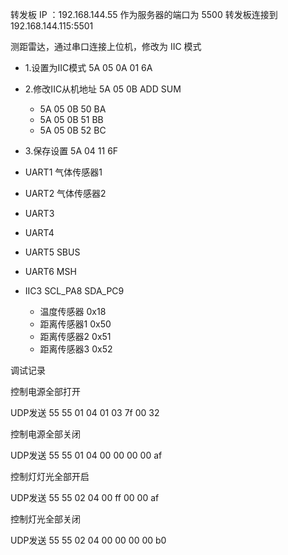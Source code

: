 


转发板 IP ：192.168.144.55  作为服务器的端口为 5500
转发板连接到 192.168.144.115:5501


测距雷达，通过串口连接上位机，修改为 IIC 模式
- 1.设置为IIC模式 5A 05 0A 01 6A
- 2.修改IIC从机地址 5A 05 0B ADD SUM
    - 5A 05 0B 50 BA
    - 5A 05 0B 51 BB
    - 5A 05 0B 52 BC
- 3.保存设置 5A 04 11 6F




- UART1     气体传感器1
- UART2     气体传感器2
- UART3     
- UART4     
- UART5     SBUS
- UART6     MSH


- IIC3      SCL_PA8     SDA_PC9
  - 温度传感器   0x18
  - 距离传感器1  0x50
  - 距离传感器2  0x51
  - 距离传感器3  0x52


调试记录


控制电源全部打开

UDP发送 55 55 01 04 01 03 7f 00 32

控制电源全部关闭

UDP发送 55 55 01 04 00 00 00 00 af


控制灯灯光全部开启

UDP发送 55 55 02 04 00 ff 00 00 af

控制灯光全部关闭

UDP发送 55 55 02 04 00 00 00 00 b0













